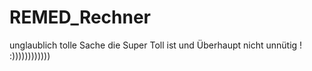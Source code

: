 # REMED_Rechner
unglaublich tolle Sache die Super Toll ist und Überhaupt nicht unnütig !
:))))))))))))
